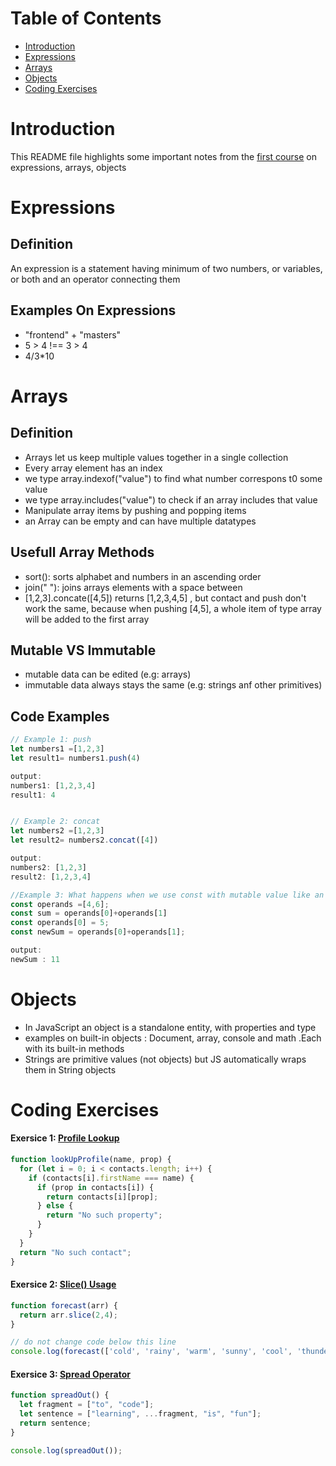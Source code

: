 **Table of Contents**
=====================
* [Introduction](#Introduction)
* [Expressions](#Expressions)
* [Arrays](#Arrays)
* [Objects](#Objects)
* [Coding Exercises](#Coding-Exersices)

# Introduction
This README file highlights some important notes from the [first course](https://frontendmasters.com/courses/javascript-first-steps/) on expressions, arrays, objects


# Expressions
## Definition
An expression is a statement having minimum of two numbers, or variables, or both and an operator connecting them

## Examples On Expressions
- "frontend" + "masters"
- 5 > 4 !== 3 > 4
- 4/3*10

# Arrays
## Definition
- Arrays let us keep multiple values together in a single collection
- Every array element has an index
- we type array.indexof("value") to find what number correspons t0 some value
- we type array.includes("value") to check if an array includes that value
- Manipulate array items by pushing and popping items
- an Array can be empty and can have multiple datatypes

## Usefull Array Methods
- sort(): sorts alphabet and numbers in an ascending order
- join(" "): joins arrays elements with a space between
- [1,2,3].concate([4,5]) returns [1,2,3,4,5] , but contact and push don't work the same, because when pushing [4,5], a whole item of type array will be added to the first array

## Mutable VS Immutable
- mutable data can be edited (e.g: arrays)
- immutable data always stays the same (e.g: strings anf other primitives)

## Code Examples
```javascript
// Example 1: push
let numbers1 =[1,2,3]
let result1= numbers1.push(4)

output:
numbers1: [1,2,3,4]
result1: 4


// Example 2: concat
let numbers2 =[1,2,3]
let result2= numbers2.concat([4])

output:
numbers2: [1,2,3]
result2: [1,2,3,4]

//Example 3: What happens when we use const with mutable value like an array
const operands =[4,6];
const sum = operands[0]+operands[1]
const operands[0] = 5;
const newSum = operands[0]+operands[1];

output:
newSum : 11
```

# Objects
- In JavaScript an object is a standalone entity, with properties and type
- examples on built-in objects : Document, array, console and math .Each with its built-in methods
- Strings are primitive values (not objects) but JS automatically wraps them in String objects

# Coding Exercises

#### Exersice 1: [Profile Lookup](https://www.freecodecamp.org/learn/javascript-algorithms-and-data-structures/basic-javascript/profile-lookup)
```javascript
function lookUpProfile(name, prop) {
  for (let i = 0; i < contacts.length; i++) {
    if (contacts[i].firstName === name) {
      if (prop in contacts[i]) {
        return contacts[i][prop];
      } else {
        return "No such property";
      }
    }
  }
  return "No such contact";
}
```
#### Exersice 2: [Slice() Usage](https://www.freecodecamp.org/learn/javascript-algorithms-and-data-structures/basic-data-structures/copy-array-items-using-slice)

```javascript
function forecast(arr) {
  return arr.slice(2,4);
}

// do not change code below this line
console.log(forecast(['cold', 'rainy', 'warm', 'sunny', 'cool', 'thunderstorms']));
```
#### Exersice 3: [Spread Operator](https://www.freecodecamp.org/learn/javascript-algorithms-and-data-structures/basic-data-structures/combine-arrays-with-the-spread-operator)

```javascript
function spreadOut() {
  let fragment = ["to", "code"];
  let sentence = ["learning", ...fragment, "is", "fun"]; 
  return sentence;
}

console.log(spreadOut());
```
